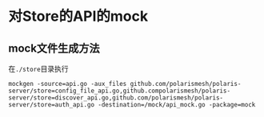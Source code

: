 # 对Store的API的mock

## mock文件生成方法

在`./store`目录执行

```
mockgen -source=api.go -aux_files github.com/polarismesh/polaris-server/store=config_file_api.go,github.compolarismesh/polaris-server/store=discover_api.go,github.com/polarismesh/polaris-server/store=auth_api.go -destination=/mock/api_mock.go -package=mock
```
